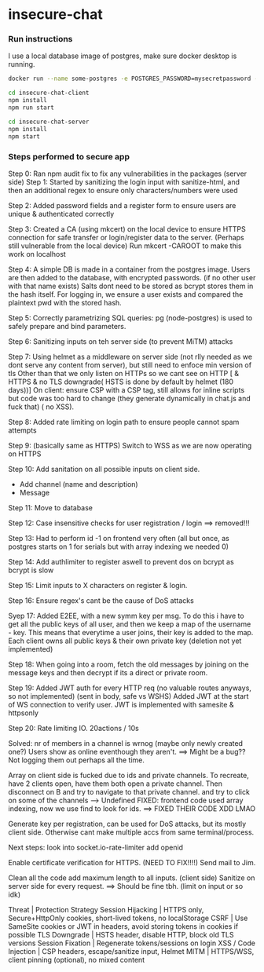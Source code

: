 # insecure-chat

### Run instructions

I use a local database image of postgres, make sure docker desktop is running.

```bash
docker run --name some-postgres -e POSTGRES_PASSWORD=mysecretpassword -p 5431:5432 -d postgres
```

```bash
cd insecure-chat-client
npm install
npm run start
```

```bash
cd insecure-chat-server
npm install
npm start
```

### Steps performed to secure app

Step 0:
Ran npm audit fix to fix any vulnerabilities in the packages (server side)
Step 1:
Started by sanitizing the login input with sanitize-html, and then an additional regex to ensure only characters/numbers were used

Step 2:
Added password fields and a register form to ensure users are unique & authenticated correctly

Step 3:
Created a CA (using mkcert) on the local device to ensure HTTPS connection for safe transfer or login/register data to the server.
(Perhaps still vulnerable from the local device)
Run mkcert -CAROOT
to make this work on localhost

Step 4:
A simple DB is made in a container from the postgres image.
Users are then added to the database, with encrypted passwords. (if no other user with that name exists) Salts dont need to be stored as bcrypt stores them in the hash itself.
For logging in, we ensure a user exists and compared the plaintext pwd with the stored hash.

Step 5:
Correctly parametrizing SQL queries:
pg (node-postgres) is used to safely prepare and bind parameters.

Step 6:
Sanitizing inputs on teh server side (to prevent MiTM) attacks

Step 7: Using helmet as a middleware on server side (not rlly needed as we dont serve any content from server), but still need to enfoce min version of tls
Other than that we only listen on HTTPs so we cant see on HTTP [ & HTTPS & no TLS downgrade( HSTS is done by default by helmet (180 days))]
On client: ensure CSP with a CSP tag, still allows for inline scripts but code was too hard to change (they generate dynamically in chat.js and fuck that) ( no XSS).

Step 8:
Added rate limiting on login path to ensure people cannot spam attempts

Step 9: (basically same as HTTPS)
Switch to WSS as we are now operating on HTTPS

Step 10:
Add sanitation on all possible inputs on client side.

- Add channel (name and description)
- Message

Step 11:
Move to database

Step 12: Case insensitive checks for user registration / login ==> removed!!!

Step 13:
Had to perform id -1 on frontend very often (all but once, as postgres starts on 1 for serials but with array indexing we needed 0)

Step 14:
Add authlimiter to register aswell to prevent dos on bcrypt as bcrypt is slow

Step 15:
Limit inputs to X characters on register & login.

Step 16:
Ensure regex's cant be the cause of DoS attacks

Syep 17:
Added E2EE, with a new symm key per msg. To do this i have to get all the public keys of all user, and then we keep a map of the username - key.
This means that everytime a user joins, their key is added to the map. Each client owns all public keys & their own private key
(deletion not yet implemented)

Step 18:
When going into a room, fetch the old messages by joining on the message keys and then decrypt if its a direct or private room.

Step 19:
Added JWT auth for every HTTP req (no valuable routes anyways, so not implemented) (sent in body, safe vs WSHS)
Added JWT at the start of WS connection to verify user.
JWT is implemented with samesite & httpsonly

Step 20:
Rate limiting IO. 20actions / 10s

Solved:
nr of members in a channel is wrnog (maybe only newly created one?)
Users show as online eventhough they aren't. ==> Might be a bug?? Not logging them out perhaps all the time.

Array on client side is fucked due to ids and private channels.
To recreate, have 2 clients open, have them both open a private channel. Then disconnect on B and try to navigate to that private channel. and try to click on some of the channels --> Undefined
FIXED: frontend code used array indexing, now we use find to look for ids. ==> FIXED THEIR CODE XDD LMAO

Generate key per registration, can be used for DoS attacks, but its mostly client side. Otherwise cant make multiple accs from same terminal/process.

Next steps:
look into socket.io-rate-limiter
add openid

Enable certificate verification for HTTPS. (NEED TO FIX!!!!) Send mail to Jim.

Clean all the code
add maximum length to all inputs. (client side)
Sanitize on server side for every request. ==> Should be fine tbh. (limit on input or so idk)

Threat | Protection Strategy
Session Hijacking | HTTPS only, Secure+HttpOnly cookies, short-lived tokens, no localStorage
CSRF | Use SameSite cookies or JWT in headers, avoid storing tokens in cookies if possible
TLS Downgrade | HSTS header, disable HTTP, block old TLS versions
Session Fixation | Regenerate tokens/sessions on login
XSS / Code Injection | CSP headers, escape/sanitize input, Helmet
MITM | HTTPS/WSS, client pinning (optional), no mixed content
